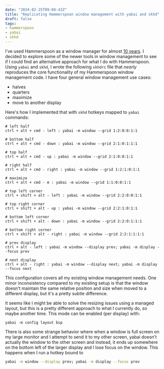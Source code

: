 ```yaml
---
date: "2024-02-25T09:08:43Z"
title: "Replicating Hammerspoon window management with yabai and skhd"
draft: false
tags:
- hammerspoon
- yabai
- skhd
---
```


I've used Hammerspoon as a window manager for almost [10 years](https://github.com/danielcorin/my-hammerspoon/blob/master/sizeup.lua).
I decided to explore some of the newer tools in window management to see if I could find an alternative approach for what I do with Hammerspoon.
Using `yabai` and `skhd`, I wrote the following `skhdrc` file that _nearly_ reproduces the core functionality of my Hammerspoon window management code.
I have four general window management use cases:

- halves
- quarters
- maximize
- move to another display

Here's how I implemented that with `skhd` hotkeys mapped to `yabai` commands:

```
# left half
ctrl + alt + cmd - left : yabai -m window --grid 1:2:0:0:1:1

# bottom half
ctrl + alt + cmd - down : yabai -m window --grid 2:1:0:1:1:1

# top half
ctrl + alt + cmd - up : yabai -m window --grid 2:1:0:0:1:1

# right half
ctrl + alt + cmd - right : yabai -m window --grid 1:2:1:0:1:1

# maximize
ctrl + alt + cmd - m : yabai -m window --grid 1:1:0:0:1:1

# top left corner
ctrl + shift + alt - left : yabai -m window --grid 2:2:0:0:1:1

# top right corner
ctrl + shift + alt - up : yabai -m window --grid 2:2:1:0:1:1

# bottom left corner
ctrl + shift + alt - down : yabai -m window --grid 2:2:0:1:1:1

# bottom right corner
ctrl + shift + alt - right : yabai -m window --grid 2:2:1:1:1:1

# prev display
ctrl + alt - left : yabai -m window --display prev; yabai -m display --focus prev

# next display
ctrl + alt - right : yabai -m window --display next; yabai -m display --focus next
```

This configuration covers all my existing window management needs.
One minor inconsistency compared to my existing setup is that the window doesn't maintain the same relative position and size when moved to a different display, but it's a pretty subtle difference.

It seems like I might be able to solve the resizing issues using a managed layout, but this is a pretty different approach to what I currently do, so maybe another time.
This mode can be enabled (per display) with:

```
yabai -m config layout bsp
```

There is also some strange behavior where when a window is full screen on my large monitor and I attempt to send it to my other screen, yabai doesn't actually the window to the other screen and instead, it ends up somewhere on the bottom left of the larger display and I lose focus on the window.
This happens when I run a hotkey bound to

```sh
yabai -m window --display prev; yabai -m display --focus prev
```
